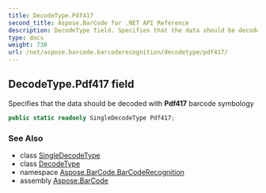 ```yaml
---
title: DecodeType.Pdf417
second_title: Aspose.BarCode for .NET API Reference
description: DecodeType field. Specifies that the data should be decoded with Pdf417 barcode symbology
type: docs
weight: 730
url: /net/aspose.barcode.barcoderecognition/decodetype/pdf417/
---
```

## DecodeType.Pdf417 field

Specifies that the data should be decoded with **Pdf417** barcode symbology

```csharp
public static readonly SingleDecodeType Pdf417;
```

### See Also

* class [SingleDecodeType](../../singledecodetype/)
* class [DecodeType](../)
* namespace [Aspose.BarCode.BarCodeRecognition](../../../aspose.barcode.barcoderecognition/)
* assembly [Aspose.BarCode](../../../)


